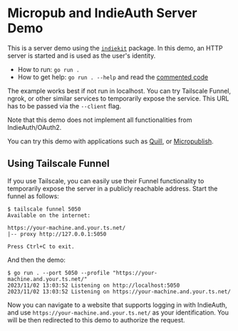 # Micropub and IndieAuth Server Demo

This is a server demo using the [`indiekit`](../../) package. In this demo, an HTTP server is started and is used as the user's identity.

- How to run: `go run .`
- How to get help: `go run . --help` and read the [commented code](main.go)

The example works best if not run in localhost. You can try Tailscale Funnel, ngrok, or other similar services to temporarily expose the service. This URL has to be passed via the `--client` flag.

Note that this demo does not implement all functionalities from IndieAuth/OAuth2.

You can try this demo with applications such as [Quill](https://quill.p3k.io/), or [Micropublish](https://micropublish.net/).

## Using Tailscale Funnel

If you use Tailscale, you can easily use their Funnel functionality to temporarily expose the server in a publicly reachable address. Start the funnel as follows:

```console
$ tailscale funnel 5050
Available on the internet:

https://your-machine.and.your.ts.net/
|-- proxy http://127.0.0.1:5050

Press Ctrl+C to exit.
```

And then the demo:

```console
$ go run . --port 5050 --profile "https://your-machine.and.your.ts.net/"
2023/11/02 13:03:52 Listening on http://localhost:5050
2023/11/02 13:03:52 Listening on https://your-machine.and.your.ts.net/
```

Now you can navigate to a website that supports logging in with IndieAuth, and use `https://your-machine.and.your.ts.net/` as your identification. You will be then redirected to this demo to authorize the request.
